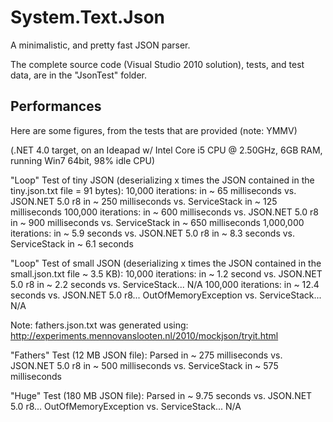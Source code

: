 System.Text.Json
================

A minimalistic, and pretty fast JSON parser.

The complete source code (Visual Studio 2010 solution), tests, and test data, are in the "JsonTest" folder.

Performances
------------

Here are some figures, from the tests that are provided (note: YMMV)

(.NET 4.0 target, on an Ideapad w/ Intel Core i5 CPU @ 2.50GHz, 6GB RAM, running Win7 64bit, 98% idle CPU)

"Loop" Test of tiny JSON (deserializing x times the JSON contained in the tiny.json.txt file = 91 bytes):
10,000 iterations: in ~ 65 milliseconds vs. JSON.NET 5.0 r8 in ~ 250 milliseconds vs. ServiceStack in ~ 125 milliseconds
100,000 iterations: in ~ 600 milliseconds vs. JSON.NET 5.0 r8 in ~ 900 milliseconds vs. ServiceStack in ~ 650 milliseconds
1,000,000 iterations: in ~ 5.9 seconds vs. JSON.NET 5.0 r8 in ~ 8.3 seconds vs. ServiceStack in ~ 6.1 seconds

"Loop" Test of small JSON (deserializing x times the JSON contained in the small.json.txt file ~ 3.5 KB):
10,000 iterations: in ~ 1.2 second vs. JSON.NET 5.0 r8 in ~ 2.2 seconds vs. ServiceStack... N/A
100,000 iterations: in ~ 12.4 seconds vs. JSON.NET 5.0 r8... OutOfMemoryException vs. ServiceStack... N/A

Note: fathers.json.txt was generated using:
http://experiments.mennovanslooten.nl/2010/mockjson/tryit.html

"Fathers" Test (12 MB JSON file):
Parsed in ~ 275 milliseconds vs. JSON.NET 5.0 r8 in ~ 500 milliseconds vs. ServiceStack in ~ 575 milliseconds

"Huge" Test (180 MB JSON file):
Parsed in ~ 9.75 seconds vs. JSON.NET 5.0 r8... OutOfMemoryException vs. ServiceStack... N/A
